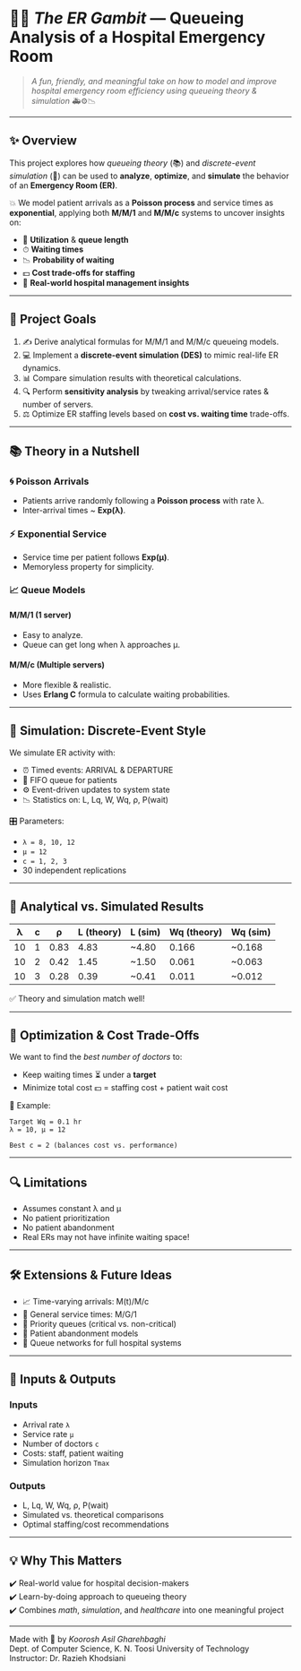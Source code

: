 
# 🎲💉 *The ER Gambit* — Queueing Analysis of a Hospital Emergency Room

> *A fun, friendly, and meaningful take on how to model and improve hospital emergency room efficiency using queueing theory & simulation* 🚑⚙️📉

---

## ✨ Overview

This project explores how *queueing theory* (📚) and *discrete-event simulation* (🎲) can be used to **analyze**, **optimize**, and **simulate** the behavior of an **Emergency Room (ER)**.

💥 We model patient arrivals as a **Poisson process** and service times as **exponential**, applying both **M/M/1** and **M/M/c** systems to uncover insights on:

- 🧮 **Utilization** & **queue length**
- ⏱ **Waiting times**
- 📉 **Probability of waiting**
- 💵 **Cost trade-offs for staffing**
- 🧠 **Real-world hospital management insights**

---

## 🎯 Project Goals

1. ✍️ Derive analytical formulas for M/M/1 and M/M/c queueing models.
2. 💻 Implement a **discrete-event simulation (DES)** to mimic real-life ER dynamics.
3. 📊 Compare simulation results with theoretical calculations.
4. 🔍 Perform **sensitivity analysis** by tweaking arrival/service rates & number of servers.
5. ⚖️ Optimize ER staffing levels based on **cost vs. waiting time** trade-offs.

---

## 📚 Theory in a Nutshell

### 🌀 Poisson Arrivals
- Patients arrive randomly following a **Poisson process** with rate λ.
- Inter-arrival times ~ **Exp(λ)**.

### ⚡ Exponential Service
- Service time per patient follows **Exp(μ)**.
- Memoryless property for simplicity.

### 📈 Queue Models

#### M/M/1 (1 server)
- Easy to analyze.
- Queue can get long when λ approaches μ.

#### M/M/c (Multiple servers)
- More flexible & realistic.
- Uses **Erlang C** formula to calculate waiting probabilities.

---

## 🧪 Simulation: Discrete-Event Style

We simulate ER activity with:
- ⏰ Timed events: ARRIVAL & DEPARTURE
- 🧾 FIFO queue for patients
- ⚙️ Event-driven updates to system state
- 📉 Statistics on: L, Lq, W, Wq, ρ, P(wait)

🎛 Parameters:
- `λ = 8, 10, 12`
- `μ = 12`
- `c = 1, 2, 3`
- 30 independent replications

---

## 🔬 Analytical vs. Simulated Results

| λ | c | ρ | L (theory) | L (sim) | Wq (theory) | Wq (sim) |
|---|---|----|-------------|-----------|----------------|-------------|
| 10 | 1 | 0.83 | 4.83 | ~4.80 | 0.166 | ~0.168 |
| 10 | 2 | 0.42 | 1.45 | ~1.50 | 0.061 | ~0.063 |
| 10 | 3 | 0.28 | 0.39 | ~0.41 | 0.011 | ~0.012 |

✅ Theory and simulation match well!

---

## 🧠 Optimization & Cost Trade-Offs

We want to find the *best number of doctors* to:

- Keep waiting times ⏳ under a **target**
- Minimize total cost 💵 = staffing cost + patient wait cost

🎯 Example:
```text
Target Wq = 0.1 hr
λ = 10, μ = 12

Best c = 2 (balances cost vs. performance)
```

---

## 🔍 Limitations

- Assumes constant λ and μ
- No patient prioritization
- No patient abandonment
- Real ERs may not have infinite waiting space!

---

## 🛠 Extensions & Future Ideas

- 📈 Time-varying arrivals: M(t)/M/c
- 🧪 General service times: M/G/1
- 🚨 Priority queues (critical vs. non-critical)
- 🚪 Patient abandonment models
- 🏥 Queue networks for full hospital systems

---

## 💾 Inputs & Outputs

### Inputs
- Arrival rate `λ`
- Service rate `μ`
- Number of doctors `c`
- Costs: staff, patient waiting
- Simulation horizon `Tmax`

### Outputs
- L, Lq, W, Wq, ρ, P(wait)
- Simulated vs. theoretical comparisons
- Optimal staffing/cost recommendations

---

## 💡 Why This Matters

✔️ Real-world value for hospital decision-makers  
✔️ Learn-by-doing approach to queueing theory  
✔️ Combines *math*, *simulation*, and *healthcare* into one meaningful project

---

Made with 💙 by *Koorosh Asil Gharehbaghi*  
Dept. of Computer Science, K. N. Toosi University of Technology  
Instructor: Dr. Razieh Khodsiani
